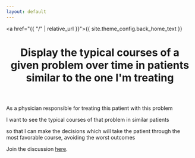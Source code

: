 ```yaml
---
layout: default
---
```


<a href="{{ "/" | relative_url }}">{{ site.theme_config.back_home_text }}</a>

<header>
  <h1>Display the typical courses of a given problem over time in patients similar to the one I'm treating
</h1>
</header>

As a physician responsible for treating this patient with this problem

I want to see the typical courses of that problem in similar patients

so that I can make the decisions which will take the patient through the most favorable course, avoiding the worst outcomes

Join the discussion [here](https://github.com/MIS-GrApH-AI/mis-graph-ai.github.io/discussions/16).